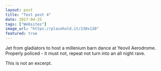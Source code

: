 ```yaml
---
layout: post
title: "Test post 4"
date: 2017-04-25
tags: ["Websites"]
image_url: "https://placehold.it/230x130"
featured: true
---
```


Jet from gladiators to host a millenium barn dance at Yeovil Aerodrome. Properly policed - it must not, repeat not turn into an all night rave.

This is not an excerpt.